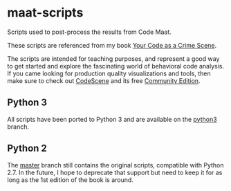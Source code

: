 maat-scripts
============

Scripts used to post-process the results from Code Maat.

These scripts are referenced from my book [Your Code as a Crime Scene](https://pragprog.com/titles/atcrime/your-code-as-a-crime-scene/).

The scripts are intended for teaching purposes, and represent a good way to get started and explore the fascinating world of behavioral code analysis. If you came looking for production quality visualizations and tools, then make sure to check out [CodeScene](https://codescene.com/) and its free [Community Edition](https://codescene.com/community-edition).

## Python 3

All scripts have been ported to Python 3 and are available on the [python3](https://github.com/adamtornhill/maat-scripts/tree/python3) branch.

## Python 2

The [master](https://github.com/adamtornhill/maat-scripts/tree/master) branch still contains the original scripts, compatible with Python 2.7. In the future, I hope to deprecate that support but need to keep it for as long as the 1st edition of the book is around.

